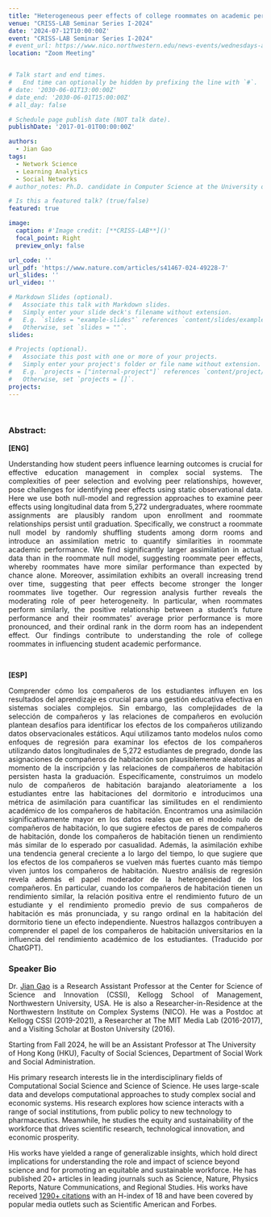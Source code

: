 ```yaml
---
title: "Heterogeneous peer effects of college roommates on academic performance [Charla Virtual]"
venue: "CRISS-LAB Seminar Series I-2024"
date: '2024-07-12T10:00:00Z'
event: "CRISS-LAB Seminar Series I-2024"
# event_url: https://www.nico.northwestern.edu/news-events/wednesdays-at-nico/speakers-2021.html
location: "Zoom Meeting"


# Talk start and end times.
#   End time can optionally be hidden by prefixing the line with `#`.
# date: '2030-06-01T13:00:00Z'
# date_end: '2030-06-01T15:00:00Z'
# all_day: false

# Schedule page publish date (NOT talk date).
publishDate: '2017-01-01T00:00:00Z'

authors: 
  - Jian Gao
tags: 
  - Network Science
  - Learning Analytics
  - Social Networks
# author_notes: Ph.D. candidate in Computer Science at the University of Toulouse.

# Is this a featured talk? (true/false)
featured: true

image:
  caption: #'Image credit: [**CRISS-LAB**]()'
  focal_point: Right
  preview_only: false

url_code: ''
url_pdf: 'https://www.nature.com/articles/s41467-024-49228-7'
url_slides: ''
url_video: ''

# Markdown Slides (optional).
#   Associate this talk with Markdown slides.
#   Simply enter your slide deck's filename without extension.
#   E.g. `slides = "example-slides"` references `content/slides/example-slides.md`.
#   Otherwise, set `slides = ""`.
slides:

# Projects (optional).
#   Associate this post with one or more of your projects.
#   Simply enter your project's folder or file name without extension.
#   E.g. `projects = ["internal-project"]` references `content/project/deep-learning/index.md`.
#   Otherwise, set `projects = []`.
projects:
---
```


<head>
<script src="https://cdn.jsdelivr.net/npm/add-to-calendar-button@2" async defer></script>

</head>

<div>
<add-to-calendar-button
  name="Heterogeneous peer effects of college roommates on academic performance
 (Zoom Meeting)"
  description="Zoom link: https://udd.zoom.us/j/82674667828?pwd=amlmNlk3R0hPZzlFOTRYY2tZRW9Gdz09"
  startDate="2024-07-12"
  endDate="2024-07-12"
  startTime="10:00"
  endTime="11:30"
  location="Zoom Meeting."
  options="['Apple','Google','iCal','Microsoft365','Outlook.com','Yahoo']"
  timeZone="America/Santiago"
  trigger="click"
  inline
  listStyle="modal"
  iCalFileName="Reminder-Event"
  >
</add-to-calendar-button>
</div>
<br>



### Abstract:
<div>

**[ENG]**
<p align="justify"> Understanding how student peers influence learning outcomes is crucial for effective education management in complex social systems. The complexities of peer selection and evolving peer relationships, however, pose challenges for identifying peer effects using static observational data. Here we use both null-model and regression approaches to examine peer effects using longitudinal data from 5,272 undergraduates, where roommate assignments are plausibly random upon enrollment and roommate relationships persist until graduation. Specifically, we construct a roommate null model by randomly shuffling students among dorm rooms and introduce an assimilation metric to quantify similarities in roommate academic performance. We find significantly larger assimilation in actual data than in the roommate null model, suggesting roommate peer effects, whereby roommates have more similar performance than expected by chance alone. Moreover, assimilation exhibits an overall increasing trend over time, suggesting that peer effects become stronger the longer roommates live together. Our regression analysis further reveals the moderating role of peer heterogeneity. In particular, when roommates perform similarly, the positive relationship between a student’s future performance and their roommates’ average prior performance is more pronounced, and their ordinal rank in the dorm room has an independent effect. Our findings contribute to understanding the role of college roommates in influencing student academic performance.</p>
<br>

**[ESP]**
<p align="justify"> Comprender cómo los compañeros de los estudiantes influyen en los resultados del aprendizaje es crucial para una gestión educativa efectiva en sistemas sociales complejos. Sin embargo, las complejidades de la selección de compañeros y las relaciones de compañeros en evolución plantean desafíos para identificar los efectos de los compañeros utilizando datos observacionales estáticos. Aquí utilizamos tanto modelos nulos como enfoques de regresión para examinar los efectos de los compañeros utilizando datos longitudinales de 5,272 estudiantes de pregrado, donde las asignaciones de compañeros de habitación son plausiblemente aleatorias al momento de la inscripción y las relaciones de compañeros de habitación persisten hasta la graduación. Específicamente, construimos un modelo nulo de compañeros de habitación barajando aleatoriamente a los estudiantes entre las habitaciones del dormitorio e introducimos una métrica de asimilación para cuantificar las similitudes en el rendimiento académico de los compañeros de habitación. Encontramos una asimilación significativamente mayor en los datos reales que en el modelo nulo de compañeros de habitación, lo que sugiere efectos de pares de compañeros de habitación, donde los compañeros de habitación tienen un rendimiento más similar de lo esperado por casualidad. Además, la asimilación exhibe una tendencia general creciente a lo largo del tiempo, lo que sugiere que los efectos de los compañeros se vuelven más fuertes cuanto más tiempo viven juntos los compañeros de habitación. Nuestro análisis de regresión revela además el papel moderador de la heterogeneidad de los compañeros. En particular, cuando los compañeros de habitación tienen un rendimiento similar, la relación positiva entre el rendimiento futuro de un estudiante y el rendimiento promedio previo de sus compañeros de habitación es más pronunciada, y su rango ordinal en la habitación del dormitorio tiene un efecto independiente. Nuestros hallazgos contribuyen a comprender el papel de los compañeros de habitación universitarios en la influencia del rendimiento académico de los estudiantes. (Traducido por ChatGPT).</p>


### Speaker Bio
<p align="justify"> Dr. <a href="https://jianxgao.com/" target="_blank">Jian Gao</a> is a Research Assistant Professor at the Center for Science of Science and Innovation (CSSI), Kellogg School of Management, Northwestern University, USA. He is also a Researcher-in-Residence at the Northwestern Institute on Complex Systems (NICO). He was a Postdoc at Kellogg CSSI (2019-2021), a Researcher at The MIT Media Lab (2016-2017), and a Visiting Scholar at Boston University (2016).

Starting from Fall 2024, he will be an Assistant Professor at The University of Hong Kong (HKU), Faculty of Social Sciences, Department of Social Work and Social Administration.

His primary research interests lie in the interdisciplinary fields of Computational Social Science and Science of Science. He uses large-scale data and develops computational approaches to study complex social and economic systems. His research explores how science interacts with a range of social institutions, from public policy to new technology to pharmaceutics. Meanwhile, he studies the equity and sustainability of the workforce that drives scientific research, technological innovation, and economic prosperity.

His works have yielded a range of generalizable insights, which hold direct implications for understanding the role and impact of science beyond science and for promoting an equitable and sustainable workforce. He has published 20+ articles in leading journals such as Science, Nature, Physics Reports, Nature Communications, and Regional Studies. His works have received <a href="https://scholar.google.com/citations?user=mvwDL1wAAAAJ&hl=en" target="_blank">1290+ citations</a> with an H-index of 18 and have been covered by popular media outlets such as Scientific American and Forbes. </p>

</div>